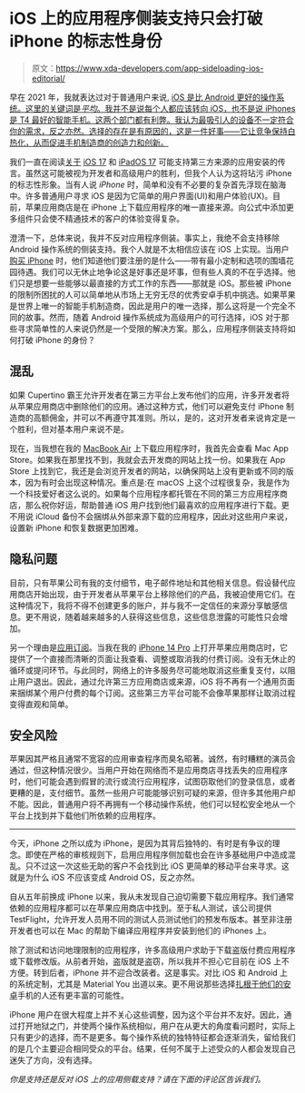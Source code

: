 # iOS 上的应用程序侧装支持只会打破 iPhone 的标志性身份

> 原文：<https://www.xda-developers.com/app-sideloading-ios-editorial/>

早在 2021 年，我就表达过对于普通用户来说, [iOS 是比 Android 更好的操作系统。这里的关键词是*平均*。我并不是说每个人都应该转向 iOS，也不是说 iPhones 是 T4 最好的智能手机。这两个部门都有利弊。我认为最吸引人的设备不一定符合你的需求，反之亦然。选择的存在是有原因的，这是一件好事——它让竞争保持白热化，从而促进手机制造商的创造力和创新。](https://www.xda-developers.com/ios-better-operating-system-android/)

我们一直在阅读[关于](https://www.xda-developers.com/apple-sideloading-apps-in-2024/) [iOS 17](http://xda-developers.com/ios-17) 和 [iPadOS 17](http://xda-developers.com/ipados-17) 可能支持第三方来源的应用安装的传言。虽然这可能被视为开发者和高级用户的胜利，但我个人认为这将玷污 iPhone 的标志性形象。当有人说 *iPhone* 时，简单和没有不必要的复杂首先浮现在脑海中。许多普通用户寻求 iOS 是因为它简单的用户界面(UI)和用户体验(UX)。目前，苹果应用商店是在 iPhone 上下载应用程序的唯一直接来源。向公式中添加更多组件只会使不精通技术的客户的体验变得复杂。

澄清一下，总体来说，我并不反对应用程序侧装。事实上，我绝不会支持移除 Android 操作系统的侧装支持。我个人就是不太相信应该在 iOS 上实现。当用户[购买 iPhone](http://xda-developers.com/best-iphone) 时，他们知道他们要注册的是什么——带有最小定制和选项的围墙花园待遇。我们可以无休止地争论这是好事还是坏事，但有些人真的不在乎选择。他们只是想要一些能够以最直接的方式工作的东西——那就是 iOS。那些被 iPhone 的限制所困扰的人可以简单地从市场上无穷无尽的优秀安卓手机中挑选。如果苹果是世界上唯一的智能手机制造商，因此是用户的唯一选择，那么这将是一个完全不同的故事。然而，随着 Android 操作系统成为高级用户的可行选择，iOS 对于那些寻求简单性的人来说仍然是一个受限的解决方案。那么，应用程序侧装支持将如何打破 iPhone 的身份？

## 混乱

如果 Cupertino 霸王允许开发者在第三方平台上发布他们的应用，许多开发者将从苹果应用商店中删除他们的应用。通过这种方式，他们可以避免支付 iPhone 制造商的高额佣金，并可以不再遵守其准则。所以，是的，这对开发者来说肯定是一个胜利，但对基本用户来说不是。

现在，当我想在我的 [MacBook Air](https://www.xda-developers.com/macbook-air-m2-apple-outdid-itself/) 上下载应用程序时，我首先会查看 Mac App Store。如果我在那里找不到，我就会去开发商的网站上找一份。如果我在 App Store 上找到它，我还是会浏览开发者的网站，以确保网站上没有更新或不同的版本，因为有时会出现这种情况。重点是:在 macOS 上这个过程很复杂，我是作为一个科技爱好者这么说的。如果每个应用程序都托管在不同的第三方应用程序商店，那么祝你好运，帮助普通 iOS 用户找到他们最喜欢的应用程序进行下载。更不用说 iCloud 备份不会捆绑从外部来源下载的应用程序，因此对这些用户来说，设置新 iPhone 和恢复数据更加困难。

## 隐私问题

目前，只有苹果公司有我的支付细节，电子邮件地址和其他相关信息。假设替代应用商店开始出现，由于开发者从苹果平台上移除他们的产品，我被迫使用它们。在这种情况下，我将不得不创建更多的账户，并与我不一定信任的来源分享敏感信息。更不用说，随着越来越多的人获得这些信息，这些信息泄露的可能性只会增加。

另一个理由是[应用订阅](https://www.xda-developers.com/apple-subscription-services/)。当我在我的 [iPhone 14 Pro](https://www.xda-developers.com/apple-iphone-14-pro-review/) 上打开苹果应用商店时，它提供了一个直接而清晰的页面让我查看、调整或取消我的付费订阅。没有无休止的循环或提问环节。与此同时，网络上的许多服务尽可能地取消这些重复支付，以阻止用户退出。因此，通过允许第三方应用商店或来源，iOS 将不再有一个通用页面来捆绑某个用户付费的每个订阅。这些第三方平台可能不会像苹果那样让取消过程变得直观和简单。

## 安全风险

苹果因其严格且通常不宽容的应用审查程序而臭名昭著。诚然，有时糟糕的演员会通过，但这种情况很少。当用户开始在网络而不是应用商店寻找丢失的应用程序时，他们可能会遇到假冒的流行或流行应用程序，试图窃取他们的登录信息，或者更糟的是，支付细节。虽然一些用户可能能够识别可疑的来源，但许多其他用户却不能。因此，普通用户将不再拥有一个移动操作系统，他们可以轻松安全地从一个平台上找到并下载他们所依赖的应用程序。

* * *

今天，iPhone 之所以成为 iPhone，是因为其背后独特的、有时是有争议的理念。即使在严格的审核规则下，启用应用程序侧加载也会在许多基础用户中造成混乱。只不过这一次这些无助的客户不会找到比 iOS 更简单的移动平台来寻求。这就是为什么 iOS 不应该变成 Android OS，反之亦然。

自从五年前换成 iPhone 以来，我从未发现自己迫切需要下载应用程序。我们通常依赖的应用程序都可以在苹果应用商店中找到。至于私人测试，该公司提供 TestFlight，允许开发人员用不同的测试人员测试他们的预发布版本。甚至非注册开发者也可以在 Mac 的帮助下编译应用程序并安装到他们的 iPhones 上。

除了测试和访问地理限制的应用程序，许多高级用户求助于下载盗版付费应用程序或下载修改版。从前者开始，盗版就是盗窃，所以我并不担心它目前在 iOS 上不方便。转到后者，iPhone 并不迎合改装者。这是事实。对比 iOS 和 Android 上的系统定制，尤其是 Material You 出道以来。更不用说那些选择[扎根于他们的安卓](https://www.xda-developers.com/root/)手机的人还有更丰富的可能性。

iPhone 用户在很大程度上并不关心这些调整，因为这个平台并不友好。因此，通过打开地狱之门，并使两个操作系统相似，用户在从更大的角度看问题时，实际上只有更少的选择，而不是更多。每个操作系统的独特特征都会逐渐消失，留给我们的是几个主要迎合相同受众的平台。结果，任何不属于上述受众的人都会发现自己迷失了方向，没有选择。

*你是支持还是反对 iOS 上的应用侧载支持？请在下面的评论区告诉我们。*